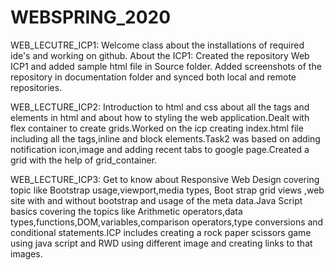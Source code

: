 # WEBSPRING_2020
WEB_LECUTRE_ICP1:
     Welcome class about the installations of required ide's and working on github.
About the ICP1: 
     Created the repository Web ICP1 and added sample html file in Source folder.
     Added screenshots of the repository in documentation folder and synced both local and remote repositories.
     
 WEB_LECTURE_ICP2:
     Introduction to html and css about all the tags and elements in html and about how to styling the web application.Dealt with flex container to create grids.Worked on the icp creating index.html file including all the tags,inline and block elements.Task2 was based on adding notification icon,image and adding recent tabs to google page.Created a grid with the help of grid_container.
 
 WEB_LECTURE_ICP3:
    Get to know about Responsive Web Design covering topic like Bootstrap usage,viewport,media types, Boot strap grid views ,web site with and without bootstrap and usage of the meta data.Java Script basics covering the topics like Arithmetic operators,data types,functions,DOM,variables,comparison operators,type conversions and conditional statements.ICP includes creating a rock paper scissors game using java script and RWD using different image and creating links to that images.
